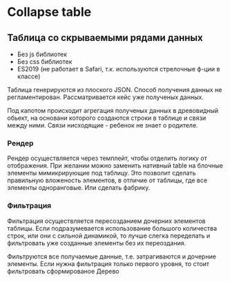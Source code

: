 # Collapse table
## Таблица со скрываемыми рядами данных

* Без js библиотек
* Без css библиотек
* ES2019 (не работает в Safari, т.к. используются стрелочные ф-ции в классе)

Таблица генерируются из плоского JSON.
Способ получения данных не регламентирован. Рассматривается кейс уже полученых данных. 

Под капотом происходит агрегация полученых данных в древовидный обьект, на основани которого создаются строки в таблице и связи между ними. Связи нисходящие - ребенок не знает о родителе.

### Рендер
Рендер осуществляется через темплейт, чтобы отделить логику от отображения. При желании можно заменить нативный table на блочные элементы мимикрирующие под таблицу. Это позволит сделать правильную вложеность элементов, в отличие от таблицы, где все элементы одноранговые. Или сделать фабрику.

### Фильтрация
Фильтрация осуществляется пересозданием дочерних элементов таблицы. Если подразумевается использование большого количества строк, или они с сильной динамикой, то лучше слегка переделать и фильтровать уже созданные элементы без их переоздания.

Фильтруются все получаемые данные, т.е. затрагиваются и дочерние элементы. Если нужна фильтрация только первого уровня, то стоит фильтровать сформированое Дерево

